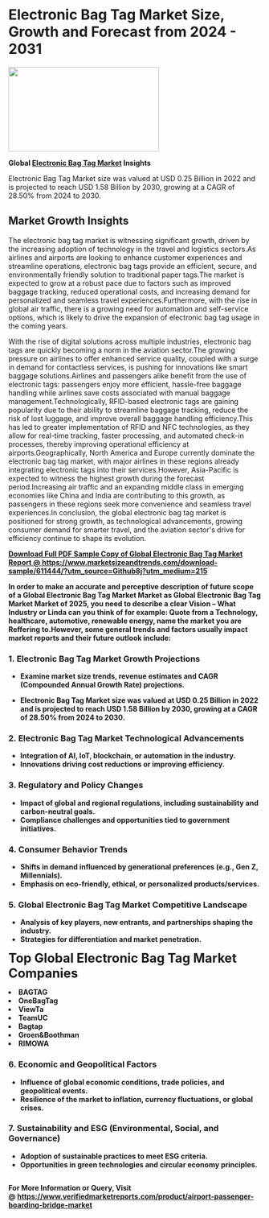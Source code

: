 <H1>Electronic Bag Tag Market Size, Growth and Forecast from 2024 - 2031</H1><img class="aligncenter size-medium wp-image-584254" src="https://thirdeyenews.in/wp-content/uploads/2024/09/Global-Market-Research-300x168.jpeg" alt="" width="300" height="168" /><p><strong>Global&nbsp;<a href="https://www.marketsizeandtrends.com/download-sample/611444/?utm_source=Github8j?utm_medium=215">Electronic Bag Tag Market</a> Insights</strong></p><p>Electronic Bag Tag Market size was valued at USD 0.25 Billion in 2022 and is projected to reach USD 1.58 Billion by 2030, growing at a CAGR of 28.50% from 2024 to 2030.</p><p><h2>Market Growth Insights</h2> <p>The electronic bag tag market is witnessing significant growth, driven by the increasing adoption of technology in the travel and logistics sectors.As airlines and airports are looking to enhance customer experiences and streamline operations, electronic bag tags provide an efficient, secure, and environmentally friendly solution to traditional paper tags.The market is expected to grow at a robust pace due to factors such as improved baggage tracking, reduced operational costs, and increasing demand for personalized and seamless travel experiences.Furthermore, with the rise in global air traffic, there is a growing need for automation and self-service options, which is likely to drive the expansion of electronic bag tag usage in the coming years.</p> <p><strong><a href="#"></a></strong></p> <p>With the rise of digital solutions across multiple industries, electronic bag tags are quickly becoming a norm in the aviation sector.The growing pressure on airlines to offer enhanced service quality, coupled with a surge in demand for contactless services, is pushing for innovations like smart baggage solutions.Airlines and passengers alike benefit from the use of electronic tags: passengers enjoy more efficient, hassle-free baggage handling while airlines save costs associated with manual baggage management.Technologically, RFID-based electronic tags are gaining popularity due to their ability to streamline baggage tracking, reduce the risk of lost luggage, and improve overall baggage handling efficiency.This has led to greater implementation of RFID and NFC technologies, as they allow for real-time tracking, faster processing, and automated check-in processes, thereby improving operational efficiency at airports.Geographically, North America and Europe currently dominate the electronic bag tag market, with major airlines in these regions already integrating electronic tags into their services.However, Asia-Pacific is expected to witness the highest growth during the forecast period.Increasing air traffic and an expanding middle class in emerging economies like China and India are contributing to this growth, as passengers in these regions seek more convenience and seamless travel experiences.In conclusion, the global electronic bag tag market is positioned for strong growth, as technological advancements, growing consumer demand for smarter travel, and the aviation sector's drive for efficiency continue to shape its evolution.</p> <p><strong><a href="#"></p><p><span class=""><strong>Download Full PDF Sample Copy of Global Electronic Bag Tag Market Report</strong> @ <a href="https://www.marketsizeandtrends.com/download-sample/611444/?utm_source=Github8j?utm_medium=215" target="_blank">https://www.marketsizeandtrends.com/download-sample/611444/?utm_source=Github8j?utm_medium=215</a></span></p><p>In order to make an accurate and perceptive description of future scope of a Global&nbsp;Electronic Bag Tag Market Market as Global&nbsp;Electronic Bag Tag Market Market of 2025, you need to describe a clear Vision &ndash; What Industry or Linda can you think of for example: Quote from a Technology, healthcare, automotive, renewable energy, name the market you are Reffering to.However, some general trends and factors usually impact market reports and their future outlook include:</p><h3>1.&nbsp;<strong>Electronic Bag Tag Market Growth Projections</strong></h3><ul><li>Examine market size trends, revenue estimates and CAGR (Compounded Annual Growth Rate) projections.</li><li><p>Electronic Bag Tag Market size was valued at USD 0.25 Billion in 2022 and is projected to reach USD 1.58 Billion by 2030, growing at a CAGR of 28.50% from 2024 to 2030.</p></li></ul><h3>2.&nbsp;<strong>Electronic Bag Tag Market Technological Advancements</strong></h3><ul><li>Integration of AI, IoT, blockchain, or automation in the industry.</li><li>Innovations driving cost reductions or improving efficiency.</li></ul><h3>3.&nbsp;<strong>Regulatory and Policy Changes</strong></h3><ul><li>Impact of global and regional regulations, including sustainability and carbon-neutral goals.</li><li>Compliance challenges and opportunities tied to government initiatives.</li></ul><h3>4.&nbsp;<strong>Consumer Behavior Trends</strong></h3><ul><li>Shifts in demand influenced by generational preferences (e.g., Gen Z, Millennials).</li><li>Emphasis on eco-friendly, ethical, or personalized products/services.</li></ul><h3>5.&nbsp;<strong>Global Electronic Bag Tag Market Competitive Landscape</strong></h3><ul><li>Analysis of key players, new entrants, and partnerships shaping the industry.</li><li>Strategies for differentiation and market penetration.</li></ul><p data-pm-slice="1 1 []"><span style="color: inherit; font-family: inherit; font-size: 25px;">Top Global Electronic Bag Tag Market Companies</span></p><div class="" data-test-id=""><p><li>BAGTAG</li><li> OneBagTag</li><li> ViewTa</li><li> TeamUC</li><li> Bagtap</li><li> Groen&Boothman</li><li> RIMOWA</li></p></div><h3>6.&nbsp;<strong>Economic and Geopolitical Factors</strong></h3><ul><li>Influence of global economic conditions, trade policies, and geopolitical events.</li><li>Resilience of the market to inflation, currency fluctuations, or global crises.</li></ul><h3>7.&nbsp;<strong>Sustainability and ESG (Environmental, Social, and Governance)</strong></h3><ul><li>Adoption of sustainable practices to meet ESG criteria.</li><li>Opportunities in green technologies and circular economy principles.</li></ul><h2><strong style="font-size: 14px;">For More Information or Query, Visit @&nbsp;</strong><a style="background-color: #ffffff; font-size: 14px;" href="https://www.marketsizeandtrends.com/report/electronic-bag-tag-market/" target="_blank">https://www.verifiedmarketreports.com/product/airport-passenger-boarding-bridge-market</a></h2>